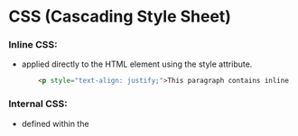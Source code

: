# CSS (Cascading Style Sheet)
### Inline CSS:
- applied directly to the HTML element using the style attribute.
    ```html
        <p style="text-align: justify;">This paragraph contains inline CSS.</p>
    ```
### Internal CSS:
- defined within the <style> tag in the <head> section of the HTML document.
    ```html
        <!DOCTYPE html>
        <html lang="en">
        <head>
            <style>
                h2 { text-align: center; color: red; }
            </style>
        </head>
        <body>
            <h2>This heading is with internal CSS.</h2>
        </body>
    ```
### External CSS:
- defined in a seperate CSS file and linked to the HTML document using the <link> tag.
    - `index.html`
    ```html
        <!DOCTYPE html>
        <html lang="en">
        <head>
            <link rel="stylesheet" href="style.css"/>
        </head>
        <body>
            <h2>This heading is with internal CSS.</h2>
        </body>
    ```
    - `style.css`
    ```css
        h2 {
            text-align: center;
            color: red;
        }
    ```
---
## CSS Selectors:
### Element Selector:
- Select all instances of a particular HTML element.
    ```css
        p {
            color: lightblue;
        }
    ```
### Class Selector:
- Selects elements with a specific class attribute.
    ```css
        .container {
            background-color: silver;
        }
    ```
### ID Selector:
- Selects a single element with a specific id attribute.
    ```css
        #navbar {
            background-color: pink;
        }
    ```
---

## CSS Typography and CSS Box Model
### Typography
- **Attribures**
    - color --> sets font color
    - font-seze --> sets the size of the font
    - font-weight --> sets the thickness of the font
    - font-style --> sets the font style
- **Example**
    ```css
        p {
            color: lightblue;
            font-size: 18px;
            font-weight: 700;
            font-style: italic;
        }
    ```
- **Attribures**
    - content --> includes the content's height and width<br>
    - border --> line that surrounds the content, can have specific - width, style and color<br>
    - padding --> space between content and border<br>
    - margin --> space between the border of the content and surrounding elements. 
- **Example**
    ```css
        .box {
            width: 200px;
            height: 100px;
            border: 2px solid gray;
            padding: 20px;
            margin: 10px;
        }
    ```

    